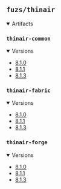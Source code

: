 ## `fuzs/thinair`

<details open>
<summary>Artifacts</summary>

### `thinair-common`
<details open>
<summary>Versions</summary>

- [8.1.0](thinair-common/8.1.0)
- [8.1.1](thinair-common/8.1.1)
- [8.1.3](thinair-common/8.1.3)
</details>

### `thinair-fabric`
<details open>
<summary>Versions</summary>

- [8.1.0](thinair-fabric/8.1.0)
- [8.1.1](thinair-fabric/8.1.1)
- [8.1.3](thinair-fabric/8.1.3)
</details>

### `thinair-forge`
<details open>
<summary>Versions</summary>

- [8.1.0](thinair-forge/8.1.0)
- [8.1.1](thinair-forge/8.1.1)
- [8.1.3](thinair-forge/8.1.3)
</details>

</details>
